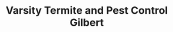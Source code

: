 ---
title: "Varsity Termite and Pest Control Gilbert"
url: /gilbert/varsity-termite-and-pest-control-gilbert/
shop: Schädlingsbekämpfung
---